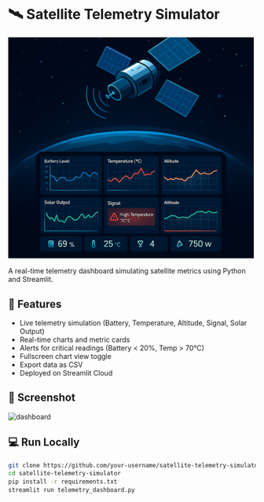 # 🛰️ Satellite Telemetry Simulator
<img src="Satellite-Telemetry-Simulator/thumbnail.png" alt="Satellite Telemetry Simulator" width="500"/>

A real-time telemetry dashboard simulating satellite metrics using Python and Streamlit.

## 🚀 Features

- Live telemetry simulation (Battery, Temperature, Altitude, Signal, Solar Output)
- Real-time charts and metric cards
- Alerts for critical readings (Battery < 20%, Temp > 70°C)
- Fullscreen chart view toggle
- Export data as CSV
- Deployed on Streamlit Cloud

## 📸 Screenshot

![dashboard](plots/live_plot.png)

## 💻 Run Locally

```bash
git clone https://github.com/your-username/satellite-telemetry-simulator.git
cd satellite-telemetry-simulator
pip install -r requirements.txt
streamlit run telemetry_dashboard.py
